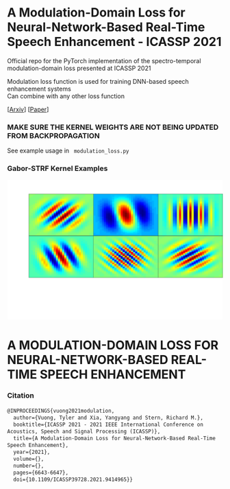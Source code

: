 # A Modulation-Domain Loss for Neural-Network-Based Real-Time Speech Enhancement - ICASSP 2021

Official repo for the PyTorch implementation of the spectro-temporal modulation-domain loss presented at ICASSP 2021

Modulation loss function is used for training DNN-based speech enhancement systems \
Can combine with any other loss function

[[Arxiv](https://arxiv.org/pdf/2102.07330.pdf)] [[Paper](https://ieeexplore.ieee.org/document/9414965)]

### MAKE SURE THE KERNEL WEIGHTS ARE NOT BEING UPDATED FROM BACKPROPAGATION

See example usage in <code> modulation_loss.py </code>

### Gabor-STRF Kernel Examples
![alt text](gabor_filters_new.png "Gabor-STRF Kernels")
# A MODULATION-DOMAIN LOSS FOR NEURAL-NETWORK-BASED REAL-TIME SPEECH ENHANCEMENT
### Citation

```
@INPROCEEDINGS{vuong2021modulation,
  author={Vuong, Tyler and Xia, Yangyang and Stern, Richard M.},
  booktitle={ICASSP 2021 - 2021 IEEE International Conference on Acoustics, Speech and Signal Processing (ICASSP)}, 
  title={A Modulation-Domain Loss for Neural-Network-Based Real-Time Speech Enhancement}, 
  year={2021},
  volume={},
  number={},
  pages={6643-6647},
  doi={10.1109/ICASSP39728.2021.9414965}}
  
```
